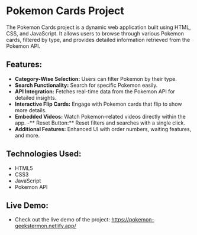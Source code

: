 <h1>Pokemon Cards Project </h1>

The Pokemon Cards project is a dynamic web application built using HTML, CSS, and JavaScript. It allows users to browse through various Pokemon cards, filtered by type, and provides detailed information retrieved from the Pokemon API.

<h2>Features:</h2>

- **Category-Wise Selection:** Users can filter Pokemon by their type.
- **Search Functionality:** Search for specific Pokemon easily.
- **API Integration:** Fetches real-time data from the Pokemon API for detailed insights.
- **Interactive Flip Cards:** Engage with Pokemon cards that flip to show more details.
- **Embedded Videos:** Watch Pokemon-related videos directly within the app.
-** Reset Button:** Reset filters and searches with a single click.
- **Additional Features:** Enhanced UI with order numbers, waiting features, and more.


<h2>Technologies Used:</h2>

- HTML5
- CSS3
- JavaScript
- Pokemon API

<h2> Live Demo:</h2> 

- Check out the live demo of the project: https://pokemon-geekstermon.netlify.app/

